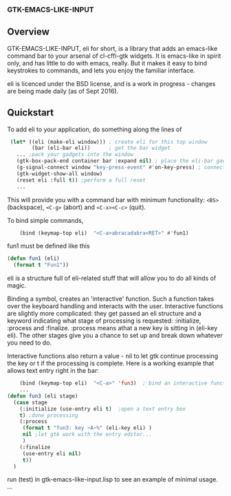 ### GTK-EMACS-LIKE-INPUT

## Overview

GTK-EMACS-LIKE-INPUT, eli for short, is a library that adds an emacs-like command bar to your arsenal of cl-cffi-gtk widgets.  It is emacs-like in spirit only, and has little to do with emacs, really.  But it makes it easy to bind keystrokes to commands, and lets you enjoy the familiar interface.


eli is licenced under the BSD license, and is a work in progress - changes are being made daily (as of Sept 2016).

## Quickstart

To add eli to your application, do something along the lines of

```lisp
 (let* ((eli (make-eli window))) ; create eli for this top window
        (bar (eli-bar eli))      ; get the bar widget
   ... ;pack your gadgets into the window
   (gtk-box-pack-end container bar :expand nil) ; place the eli-bar gadget on the bottom 
   (g-signal-connect window "key-press-event" #'on-key-press) ; connect default key processing
   (gtk-widget-show-all window)
   (reset eli :full t)) ;perform a full reset
   ...
```
This will provide you with a command bar with minimum functionality: `<BS>` (backspace), `<C-g>` (abort) and `<C-x><C-c>` (quit).

To bind simple commands, 
```lisp
    (bind (keymap-top eli)  "<C-a>abracadabra<RET>" #'fun1)
```
fun1 must be defined like this
```lisp
(defun fun1 (eli)
  (format t "Fun1"))
```
eli is a structure full of eli-related stuff that will allow you to do all kinds of magic.

Binding a symbol, creates an 'interactive' function.  Such a function takes over the keyboard handling and interacts with the user.  Interactive functions are slightly more complicated: they get passed an eli structure and a keyword indicating what stage of processing is requested: :initialize, :process and :finalize.  :process means athat a new key is sitting in (eli-key eli).  The other stages give you a chance to set up and break down whatever you need to do.

Interactive functions also return a value - nil to let gtk continue processing the key or t if the processing is complete.
Here is a working example that allows text entry right in the bar:
```lisp
    (bind (keymap-top eli)  "<C-a>" 'fun3)  ; bind an interactive function
	...
(defun fun3 (eli stage)
  (case stage
    (:initialize (use-entry eli t)  ;open a text entry box
	t) ;done processing
    (:process
     (format t "fun3: key ~A~%" (eli-key eli) )
     nil ;let gtk work with the entry editor...
     )
    (:finalize
     (use-entry eli nil)
     t))
  )
```

run (test) in gtk-emacs-like-input.lisp to see an example of minimal usage.
...
